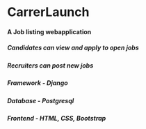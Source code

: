 <h1>CarrerLaunch</h1>
<h4> A Job listing webapplication <h4>
<h5> Candidates can view and apply to open jobs </h5>
<h5> Recruiters can post new jobs </h5>
  
<h5> Framework - Django </h5>
<h5> Database  - Postgresql </h5>
<h5> Frontend  - HTML, CSS, Bootstrap </h5>
